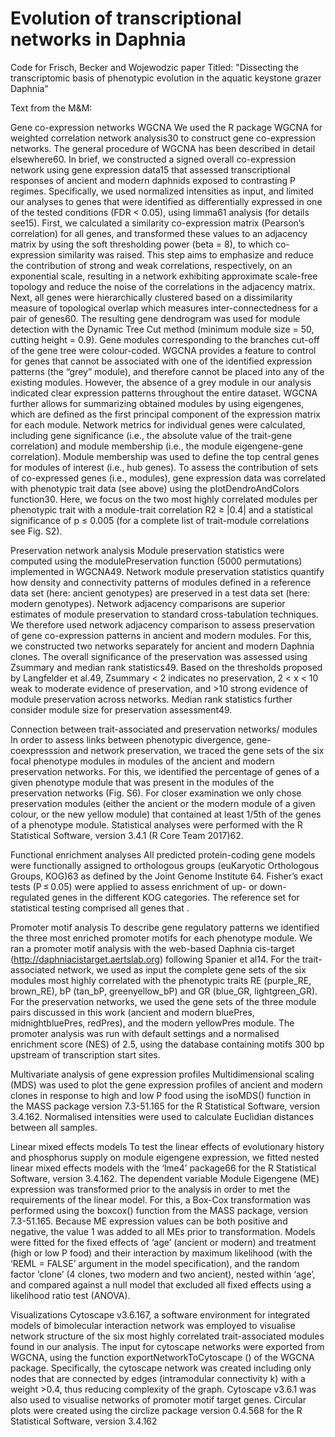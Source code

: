 # Evolution of transcriptional networks in Daphnia

Code for Frisch, Becker and Wojewodzic paper Titled: "Dissecting the transcriptomic basis of phenotypic evolution in the aquatic keystone grazer Daphnia" 

Text from the M&M:

Gene co-expression networks WGCNA
We used the R package WGCNA for weighted correlation network analysis30 to construct gene co-expression networks. The general procedure of WGCNA has been described in detail elsewhere60. In brief, we constructed a signed overall co-expression network using gene expression data15 that assessed transcriptional responses of ancient and modern daphnids exposed to contrasting P regimes. Specifically, we used normalized intensities as input, and limited our analyses to genes that were identified as differentially expressed in one of the tested conditions (FDR < 0.05), using limma61 analysis (for details see15). First, we calculated a similarity co-expression matrix (Pearson’s correlation) for all genes, and transformed these values to an adjacency matrix by using the soft thresholding power (beta = 8), to which co-expression similarity was raised. This step aims to emphasize and reduce the contribution of strong and weak correlations, respectively, on an exponential scale, resulting in a network exhibiting approximate scale-free topology and reduce the noise of the correlations in the adjacency matrix. Next, all genes were hierarchically clustered based on a dissimilarity measure of topological overlap which measures inter-connectedness for a pair of genes60. The resulting gene dendrogram was used for module detection with the Dynamic Tree Cut method (minimum module size = 50, cutting height = 0.9). Gene modules corresponding to the branches cut-off of the gene tree were colour-coded. WGCNA provides a feature to control for genes that cannot be associated with one of the identified expression patterns (the “grey” module), and therefore cannot be placed into any of the existing modules. However, the absence of a grey module in our analysis indicated clear expression patterns throughout the entire dataset. WGCNA further allows for summarizing obtained modules by using eigengenes, which are defined as the first principal component of the expression matrix for each module. Network metrics for individual genes were calculated, including gene significance (i.e., the absolute value of the trait-gene correlation) and module membership (i.e., the module eigengene-gene correlation). Module membership was used to define the top central genes for modules of interest (i.e., hub genes). To assess the contribution of sets of co-expressed genes (i.e., modules), gene expression data was correlated with phenotypic trait data (see above) using the plotDendroAndColors function30. Here, we focus on the two most highly correlated modules per phenotypic trait with a module-trait correlation R2 ≥ |0.4| and a statistical significance of p ≤ 0.005 (for a complete list of trait-module correlations see Fig. S2). 

Preservation network analysis
Module preservation statistics were computed using the modulePreservation function (5000 permutations) implemented in WGCNA49. Network module preservation statistics quantify how density and connectivity patterns of modules defined in a reference data set (here: ancient genotypes) are preserved in a test data set (here: modern genotypes). Network adjacency comparisons are superior estimates of module preservation to standard cross-tabulation techniques. We therefore used network adjacency comparison to assess preservation of gene co-expression patterns in ancient and modern modules. For this, we constructed two networks separately for ancient and modern Daphnia clones. The overall significance of the preservation was assessed using Zsummary and median rank statistics49. Based on the thresholds proposed by Langfelder et al.49, Zsummary < 2 indicates no preservation, 2 < x < 10 weak to moderate evidence of preservation, and >10 strong evidence of module preservation across networks. Median rank statistics further consider module size for preservation assessment49. 

Connection between trait-associated and preservation networks/ modules
In order to assess links between phenotypic divergence, gene-coexpresssion and network preservation, we traced the gene sets of the six focal phenotype modules in modules of the ancient and modern preservation networks. For this, we identified the percentage of genes of a given phenotype module that was present in the modules of the preservation networks (Fig. S6). For closer examination we only chose preservation modules (either the ancient or the modern module of a given colour, or the new yellow module) that contained at least 1/5th of the genes of a phenotype module.  Statistical analyses were performed with the R Statistical Software, version 3.4.1 (R Core Team 2017)62.

Functional enrichment analyses
All predicted protein-coding gene models were functionally assigned to orthologous groups (euKaryotic Orthologous Groups, KOG)63 as defined by the Joint Genome Institute 64. Fisher’s exact tests (P ≤ 0.05) were applied to assess enrichment of up- or down-regulated genes in the different KOG categories. The reference set for statistical testing comprised all genes that . 

Promoter motif analysis
To describe gene regulatory patterns we identified the three most enriched promoter motifs for each phenotype module. We ran a promoter motif analysis with the web-based Daphnia cis-target (http://daphniacistarget.aertslab.org) following Spanier et al14. For the trait-associated network, we used as input the complete gene sets of the six modules most highly correlated with the phenotypic traits RE (purple_RE, brown_RE), bP (tan_bP, greenyellow_bP) and GR (blue_GR, lightgreen_GR). For the preservation networks, we used the gene sets of the three module pairs discussed in this work (ancient and modern bluePres, midnightbluePres, redPres), and the modern yellowPres module.  The promoter analysis was run with default settings and a normalised enrichment score (NES) of 2.5, using the database containing motifs 300 bp upstream of transcription start sites. 

Multivariate analysis of gene expression profiles
Multidimensional scaling (MDS) was used to plot the gene expression profiles of ancient and modern clones in response to high and low P food using the isoMDS() function in the MASS package version 7.3-51.165 for the R Statistical Software, version 3.4.162. Normalised intensities were used to calculate Euclidian distances between all samples.

Linear mixed effects models
To test the linear effects of evolutionary history and phosphorus supply on module eigengene expression, we fitted nested linear mixed effects models with the ‘lme4’ package66 for the R Statistical Software, version 3.4.162.  The dependent variable Module Eigengene (ME) expression was transformed prior to the analysis in order to met the requirements of the linear model. For this, a Box-Cox transformation was performed using the boxcox() function from the MASS package, version 7.3-51.165. Because ME expression values can be both positive and negative, the value 1 was added to all MEs prior to transformation. Models were fitted for the fixed effects of ‘age’ (ancient or modern) and treatment (high or low P food) and their interaction by maximum likelihood (with the ‘REML = FALSE’ argument in the model specification), and the random factor ‘clone’ (4 clones, two modern and two ancient), nested within ‘age’, and compared against a null model that excluded all fixed effects using a likelihood ratio test (ANOVA). 



Visualizations 
Cytoscape v3.6.167, a software environment for integrated models of bimolecular interaction network was employed to visualise network structure of the six most highly correlated trait-associated  modules found in our analysis. The input for cytoscape networks were exported from WGCNA, using the function exportNetworkToCytoscape () of the WGCNA package. Specifically, the cytoscape network was created including only nodes that are connected by edges (intramodular connectivity k) with a weight >0.4, thus reducing complexity of the graph.
Cytoscape v3.6.1 was also used to visualise networks of promoter motif target genes.
Circular plots were created using the circlize package version 0.4.568 for the R Statistical Software, version 3.4.162

